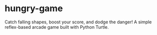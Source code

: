 # hungry-game
Catch falling shapes, boost your score, and dodge the danger! A simple reflex-based arcade game built with Python Turtle.
